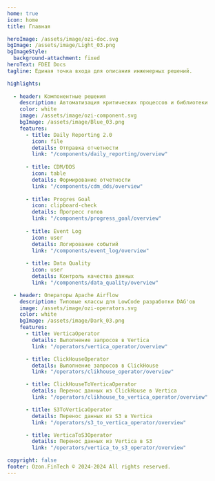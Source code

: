 ```yaml
---
home: true
icon: home
title: Главная

heroImage: /assets/image/ozi-doc.svg
bgImage: /assets/image/Light_03.png
bgImageStyle:
  background-attachment: fixed
heroText: FDEI Docs
tagline: Единая точка входа для описания инженерных решений.

highlights:
  
  - header: Компонентные решения
    description: Автоматизация критических процессов и библиотеки
    color: white
    image: /assets/image/ozi-component.svg
    bgImage: /assets/image/Blue_03.png
    features:
      - title: Daily Reporting 2.0
        icon: file
        details: Отправка отчетности
        link: "/components/daily_reporting/overview"
        
      - title: CDM/DDS
        icon: table
        details: Формирование отчетности
        link: "/components/cdm_dds/overview"
        
      - title: Progres Goal
        icon: clipboard-check
        details: Прогресс голов
        link: "/components/progress_goal/overview"
        
      - title: Event Log
        icon: user
        details: Логирование событий
        link: "/components/event_log/overview"
        
      - title: Data Quality
        icon: user
        details: Контроль качества данных
        link: "/components/data_quality/overview"

  - header: Операторы Apache Airflow
    description: Типовые классы для LowCode разработки DAG'ов
    image: /assets/image/ozi-operators.svg
    color: white
    bgImage: /assets/image/Dark_03.png
    features:
      - title: VerticaOperator
        details: Выполнение запросов в Vertica
        link: "/operators/vertica_operator/overview"

      - title: ClickHouseOperator
        details: Выполнение запросов в ClickHouse
        link: "/operators/clikhouse_operator/overview"

      - title: ClickHouseToVerticaOperator
        details: Перенос данных из ClickHouse в Vertica
        link: "/operators/clikhouse_to_vertica_operator/overview"

      - title: S3ToVerticaOperator
        details: Перенос данных из S3 в Vertica
        link: "/operators/s3_to_vertica_operator/overview"

      - title: VerticaToS3Operator 
        details: Перенос данных из Vertica в S3
        link: "/operators/vertica_to_s3_operator/overview"

copyright: false
footer: Ozon.FinTech © 2024-2024 All rights reserved.
---
```

